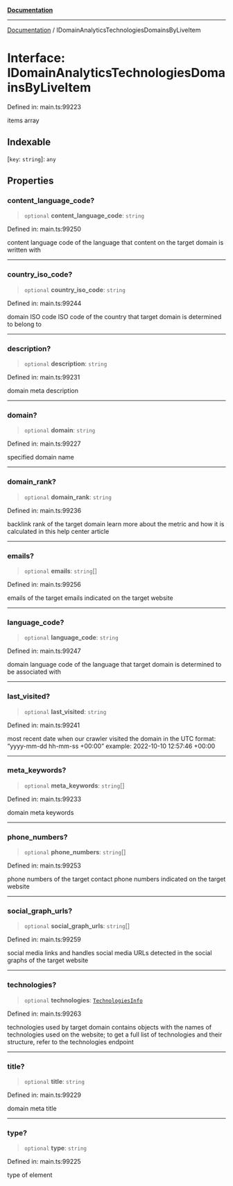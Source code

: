 [**Documentation**](../README.md)

***

[Documentation](../README.md) / IDomainAnalyticsTechnologiesDomainsByLiveItem

# Interface: IDomainAnalyticsTechnologiesDomainsByLiveItem

Defined in: main.ts:99223

items array

## Indexable

\[`key`: `string`\]: `any`

## Properties

### content\_language\_code?

> `optional` **content\_language\_code**: `string`

Defined in: main.ts:99250

content language
code of the language that content on the target domain is written with

***

### country\_iso\_code?

> `optional` **country\_iso\_code**: `string`

Defined in: main.ts:99244

domain ISO code
ISO code of the country that target domain is determined to belong to

***

### description?

> `optional` **description**: `string`

Defined in: main.ts:99231

domain meta description

***

### domain?

> `optional` **domain**: `string`

Defined in: main.ts:99227

specified domain name

***

### domain\_rank?

> `optional` **domain\_rank**: `string`

Defined in: main.ts:99236

backlink rank of the target domain
learn more about the metric and how it is calculated in this help center article

***

### emails?

> `optional` **emails**: `string`[]

Defined in: main.ts:99256

emails of the target
emails indicated on the target website

***

### language\_code?

> `optional` **language\_code**: `string`

Defined in: main.ts:99247

domain language
code of the language that target domain is determined to be associated with

***

### last\_visited?

> `optional` **last\_visited**: `string`

Defined in: main.ts:99241

most recent date when our crawler visited the domain
in the UTC format: “yyyy-mm-dd hh-mm-ss +00:00”
example:
2022-10-10 12:57:46 +00:00

***

### meta\_keywords?

> `optional` **meta\_keywords**: `string`[]

Defined in: main.ts:99233

domain meta keywords

***

### phone\_numbers?

> `optional` **phone\_numbers**: `string`[]

Defined in: main.ts:99253

phone numbers of the target
contact phone numbers indicated on the target website

***

### social\_graph\_urls?

> `optional` **social\_graph\_urls**: `string`[]

Defined in: main.ts:99259

social media links and handles
social media URLs detected in the social graphs of the target website

***

### technologies?

> `optional` **technologies**: [`TechnologiesInfo`](../classes/TechnologiesInfo.md)

Defined in: main.ts:99263

technologies used by target domain
contains objects with the names of technologies used on the website;
to get a full list of technologies and their structure, refer to the technologies endpoint

***

### title?

> `optional` **title**: `string`

Defined in: main.ts:99229

domain meta title

***

### type?

> `optional` **type**: `string`

Defined in: main.ts:99225

type of element
